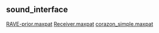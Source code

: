 ## sound_interface

[RAVE-prior.maxpat](sound_interface/RAVE-prior.maxpat)
[Receiver.maxpat](sound_interface/Receiver.maxpat)
[corazon_simple.maxpat](sound_interface/corazon_simple.maxpat)

  
